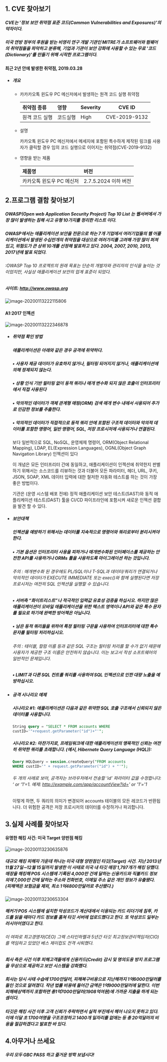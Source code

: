 ## 1. CVE 찾아보기

##### CVE는 '정보 보안 취약점 표준 코드(Common Vulnerabilities and Exposures)'의 약자이다.

##### 미국 연방 정부의 후원을 받는 비영리 연구 개발 기관인 MITRE가 소프트웨어와 펌웨어의 취약점들을 파악하고 분류해, 기업과 기관이 보안 강화에 사용할 수 있는 무료 '코드(Dictionary)'를 만들기 위해 시작한 프로그램이다.

#### 최근 2년 안에 발생한 취약점, 2019.03.28

* ##### 개요

  * 카카카오톡 윈도우 PC 메신저에서 발생하는 원격 코드 실행 취약점

    | 취약점 종류    | 영향     | Severity | CVE ID        |
    | :------------- | :------- | :------- | ------------- |
    | 원격 코드 실행 | 코드실행 | High     | CVE-2019-9132 |

  

  * 설명

    카카오톡 윈도우 PC 메신저에서 메세지에 포함된 특수하게 제작된 링크를 사용자가 클릭할 경우 임의 코드 실행으로 이어지는 취약점(CVE-2019-9132)

    

  * 영향을 받는 제품

    | 제품명                    | 버전                 |
    | :------------------------ | :------------------- |
    | 카카오톡 윈도우 PC 메신저 | 2.7.5.2024 이하 버전 |



## 2.프로그램 결함 찾아보기

##### OWASP(Open web Application Security Project) Top 10 List 는 웹서버에서 가장 많이 발생하는 침해 사고 유형 10가지를 정리한 리스트 이다.

##### OWASP에서는 애플리케이션 보안을 전문으로 하는 7개 기업에서 여러기업들의 웹 어플리케이션에서 발생된 수십만개의 취약점을 대상으로 여러가지를 고려해 가장 많이 퍼져있고, 위험도가 큰 상위 10개를 선정해 발표하고 있다. 2004, 2007, 2010, 2013, 2017년에 발표 되었다. 

###### :OWASP Top 10 프로젝트의 원래 목표는 단순히 개발자와 관리자의 인식을 높이는 것이었지만, 사실상 애플리케이션 보안의 업계 표준이 되었다.

##### 사이트: http://www.owasp.org

![image-20200113222115806](C:\Users\한주희\AppData\Roaming\Typora\typora-user-images\image-20200113222115806.png)



#### A1:2017 인젝션

![image-20200113222346878](C:\Users\한주희\AppData\Roaming\Typora\typora-user-images\image-20200113222346878.png)

* ##### 취약점 확인 방법

  ##### 애플리케이션은 아래와 같은 경우 공격에 취약하다.

  ##### • 사용자 제공 데이터가 유효하지 않거나, 필터링 되어지지 않거나, 애플리케이션에 의해 정제되지 않는다.

  ##### • 상황 인식 기반 필터링 없이 동적 쿼리나 매개 변수화 되지 않은 호출이 인터프리터에서 직접 사용된다

  ##### • 악의적인 데이터가 객체 관계형 매핑(ORM) 검색 매개 변수 내에서 사용되어 추가로 민감한 정보를 추출한다.

  ##### • 악의적인 데이터가 직접적으로 동적 쿼리 안에 포함된 구조적 데이터와 악의적 데이터를 포함한 명령어, 일반 명령어, SQL, 저장 프로시저에 사용되거나 연결된다.

  

  보다 일반적으로 SQL, NoSQL, 운영체제 명령어, ORM(Object Relational Mapping), LDAP, EL(Expression Languages), OGNL(Object Graph Navigation Library) 인젝션이 있다

  이 개념은 모든 인터프리터 간에 동일하고, 애플리케이션이 인젝션에 취약한지 판별하기 위해서는 소스코드를 리뷰하는 것과 더불어 모든 파라미터, 헤더, URL, 쿠키, JSON, SOAP, XML 데이터 입력에 대한 철저한 자동화 테스트를 하는 것이 가장 좋은 방법이다.

  기관은 (운영 시스템 배포 전에) 정적 애플리케이션 보안 테스트(SAST)와 동적 애플리케이션 테스트(DAST) 툴을 CI/CD 파이프라인에 포함시켜 새로운 인젝션 결합을 발견 할 수 있다. 

  

* ##### 보안대책

  ##### 인젝션을 예방하기 위해서는 데이터를 지속적으로 명령어와 쿼리로부터 분리시켜야 한다.

  ##### • 기본 옵션은 인터프리터 사용을 피하거나 매개변수화된 인터페이스를 제공하는 안전한 API를 사용하거나 ORMs 툴을 사용하도록 마이그레이션 하는 것입니다. 

  ###### 주의 : 매개변수화 된 경우에도 PL/SQL이나 T-SQL과 데이터/쿼리가 연결되거나 악의적인 데이터가 EXECUTE IMMEDIATE 또는 exec()와 함께 실행된다면 저장 프로시저는 여전히 SQL 인젝션을 실행할 수 있습니다. 

  ##### • 서버측 “화이트리스트”나 적극적인 입력값 유효성 검증을 하십시오. 하지만 많은 애플리케이션이 모바일 애플리케이션을 위한 텍스트 영역이나 API와 같은 특수 문자를 필요로 하기에 완벽한 방어책은 아닙니다.

  #####  • 남은 동적 쿼리들을 위하여 특정 필터링 구문을 사용하여 인터프리터에 대한 특수 문자를 필터링 처리하십시오. 

  ###### 주의 : 테이블, 컬럼 이름 등과 같은 SQL 구조는 필터링 처리를 할 수가 없기 때문에 사용자가 제공한 구조 이름은 안전하지 않습니다. 이는 보고서 작성 소프트웨어의 일반적인 문제입니다. 

  ##### • LIMIT과 다른 SQL 컨트롤 쿼리를 사용하여 SQL 인젝션으로 인한 대량 노출을 예방하십시오.

  

* ##### 공격 시나리오 예제

  ##### 시나리오 #1: 애플리케이션은 다음과 같은 취약한 SQL 호출 구조에서 신뢰되지 않은 데이터를 사용합니다.

  ```SQL
  String query = "SELECT * FROM accounts WHERE
  custID='"+request.getParameter("id")+"'";
  ```

  ##### 시나리오 #2: 마찬가지로, 프레임워크에 대한 애플리케이션의 맹목적인 신뢰는 여전히 취약한 쿼리를 초래합니다. (예시, Hibernate Query Language (HQL)):

  ```SQL
  Query HQLQuery = session.createQuery("FROM accounts
  WHERE custID='" + request.getParameter("id") + "'");
  ```

  ###### 두 개의 사례로 보아, 공격자는 브라우저에서 전송할 ‘id’ 파라미터 값을 수정합니다: ‘ or ‘1’=1.  예제: http://example.com/app/accountView?id=' or '1'='1

  이렇게 하면, 두 쿼리의 의미가 변경되어 accounts 테이블의 모든 레코드가 반환됩니다. 더 위험한 공격은 저장 프로시저의 데이터를 수정하거나 파괴합니다.

  

## 3.실제 사례를 찾아보자

#### 유명한 해킹 사건: 미국 Target 양판점 해킹

![image-20200113230635876](C:\Users\한주희\AppData\Roaming\Typora\typora-user-images\image-20200113230635876.png)

##### 대규모 해킹 피해자 가운데 하나는 미국 대형 양판점인 타깃(Target) 사건. 지난 2013년 11월 27일∼12월 15일까지 발생한 이 사태로 미국 내 타깃 매장 1,797개가 해킹 당했다. 매장을 해킹해 POS 시스템에 기록된 4,000만 건에 달하는 신용카드와 직불카드 정보 외에 7,000만 건에 달하는 주소와 전화번호, 이메일 주소 같은 개인 정보가 유출됐다. (피해액은 보험금을 제외, 최소 1억4800만달러로 추산됐다.)

![image-20200113230653304](C:\Users\한주희\AppData\Roaming\Typora\typora-user-images\image-20200113230653304.png)

##### 해커가 POS 시스템에 설치한 악성코드가 계산대에서 이용되는 카드 리더기에 침투, 카드를 읽을 때마다 카드 정보를 훔쳐 타깃 서버에 업로드했다고 한다. 또 악성코드 일부는 러시아어였다고 한다. 

###### 이 여파로 최고경영자(CEO) 그렉 스타인하펠과 5년간 타깃 최고정보관리책임자(CIO)를 역임하고 있었던 베스 제이컵도 전격 사퇴했다.

##### 회사 측은 사건 이후 피해고객들에게 신용카드(Credit) 감시 및 명의도용 방지 프로그램을 무상으로 제공하고 보안 시스템을 강화했다.

##### 회사는 당시 사태 수습에 1700만달러, 피해복구비용으로 지난해까지 1억6000만달러를 들인 것으로 알려졌다. 작년 법률 비용에 들어간 금액은 1억9000만달러에 달한다. 이번 피해배상액까지 포함하면 총1억7000만달러(1908억여원)에 가까운 지출을 하게 되는 셈이다.

##### 타깃은 해킹 사건 이후 고객 신뢰가 추락하면서 실적 부진에서 헤어 나오지 못하고 있다. 이에 이달 초 1700여명을 구조조정하고 1400개 일자리를 없애는 등 총 20억달러의 비용을 절감하겠다고 발표한 바 있다. 





## 4.아무거나 쓰세요

##### 우리 모두 GBC PASS 하고 즐거운 방학 보냅시다!

